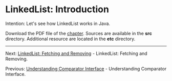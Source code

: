 # LinkedList: Introduction

Intention: Let's see how LinkedList works in Java.

Download the PDF file of the [chapter](chapter_10.pdf). Sources are available in the <b>src</b> directory. 
Additional resource are located in the <b>etc</b> directory.

<hr>

Next: [LinkedList: Fetching and Removing](chapter_11.md "LinkedList: Fetching and Removing") - 
LinkedList: Fetching and Removing.

Previous: [Understanding Comparator Interface](chapter_9.md "Understanding Comparator Interface") - 
Understanding Comparator Interface.